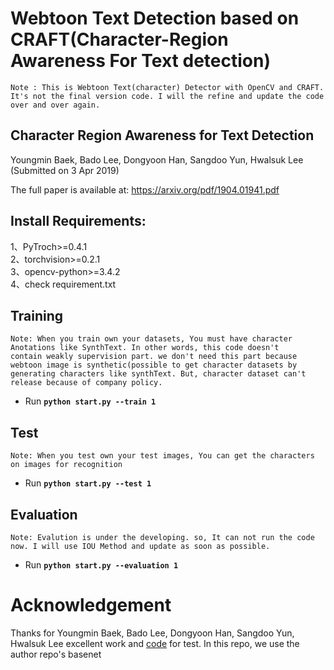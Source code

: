 # Webtoon Text Detection based on CRAFT(Character-Region Awareness For Text detection)

`Note : This is Webtoon Text(character) Detector with OpenCV and CRAFT. It's not the final version code. I will the refine and update the code over and over again.`

## Character Region Awareness for Text Detection
Youngmin Baek, Bado Lee, Dongyoon Han, Sangdoo Yun, Hwalsuk Lee
(Submitted on 3 Apr 2019)

The full paper is available at: https://arxiv.org/pdf/1904.01941.pdf                                                         

## Install Requirements:                                                                                                        
1、PyTroch>=0.4.1                                                                                                                             
2、torchvision>=0.2.1 			                                                    																			                             
3、opencv-python>=3.4.2                                                                                                       
4、check requirement.txt                                                                                                                                                                                 
## Training 
`Note: When you train own your datasets, You must have character Anotations like SynthText. In other words, this code doesn't          contain weakly supervision part. we don't need this part because webtoon image is synthetic(possible to get character datasets by generating characters like synthText. But, character dataset can't release because of company policy.`                                         
- Run **`python start.py --train 1`**

## Test
`Note: When you test own your test images, You can get the characters on images for recognition`

- Run **`python start.py --test 1`**

## Evaluation
`Note: Evalution is under the developing. so, It can not run the code now. I will use IOU Method and update as soon as possible.`

- Run **`python start.py --evaluation 1`**
                                                    

# Acknowledgement
Thanks for Youngmin Baek, Bado Lee, Dongyoon Han, Sangdoo Yun, Hwalsuk Lee excellent work and [code](https://github.com/clovaai/CRAFT-pytorch) for test. In this repo, we use the author repo's basenet
